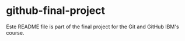 # github-final-project
Este README file is part of the final project for the Git and GitHub IBM's course.
